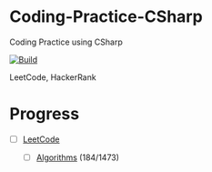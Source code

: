 # Coding-Practice-CSharp
Coding Practice using CSharp


[![Build](https://github.com/JiDevOps/Coding-Practice-CSharp/workflows/Build/badge.svg?event=push)](https://github.com/JiDevOps/Coding-Practice-CSharp/actions?query=workflow%3ABuild)

LeetCode, HackerRank

# Progress
 - [ ] [LeetCode](https://leetcode.com/jiii/)
    - [ ] [Algorithms](LeetCode/Src/) (184/1473)
    
    
